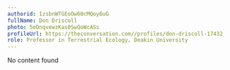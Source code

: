 ```yaml
---
authorid: 1zsbnWTGEoOw60cMQoy6uG
fullName: Don Driscoll
photo: 5eDnqvewzKas0SwQoWcASs
profileUrl: https://theconversation.com//profiles/don-driscoll-17432
role: Professor in Terrestrial Ecology, Deakin University
---
```

No content found